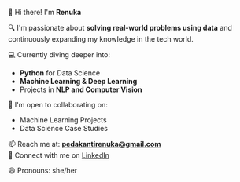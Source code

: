 👋 Hi there! I'm **Renuka**

🔍 I'm passionate about **solving real-world problems using data** and continuously expanding my knowledge in the tech world.

💻 Currently diving deeper into:  
- **Python** for Data Science  
- **Machine Learning & Deep Learning**  
- Projects in **NLP and Computer Vision**

🤝 I'm open to collaborating on:  
- Machine Learning Projects  
- Data Science Case Studies  

📫 Reach me at: **pedakantirenuka@gmail.com**  
🔗 Connect with me on [LinkedIn](https://www.linkedin.com/in/p-renuka-78654a325)

😄 Pronouns: she/her  
  
